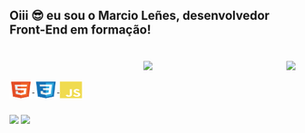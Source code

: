 

##  Oiii 😎 eu sou o Marcio Leñes, desenvolvedor Front-End em formação!<br><br>

<div align="center">
  <a href="https://github.com/marciolenes">
  <img height="180em" src="https://github-readme-stats.vercel.app/api?username=marciolenes&show_icons=true&theme=dracula&include_all_commits=true&count_private=true"/>
  <img align="right" height="180em" src="https://github-readme-stats.vercel.app/api/top-langs/?username=marciolenes&layout=compact&langs_count=7&theme=dracula"/>
</div>
 
 <div style="display: inline_block"><br>
  <img align="center" alt="Marcio-HTML" height="30" width="40" src="https://raw.githubusercontent.com/devicons/devicon/master/icons/html5/html5-original.svg">
  <img align="center" alt="Marcio-CSS" height="30" width="40" src="https://raw.githubusercontent.com/devicons/devicon/master/icons/css3/css3-original.svg">
  <img align="center" alt="Marcio-Js" height="30" width="40" src="https://raw.githubusercontent.com/devicons/devicon/master/icons/javascript/javascript-plain.svg">
 </div>
 
 ##
 
 <div> 
  <a href = "mailto:marthiolenes@gmail.com"><img src="https://img.shields.io/badge/-Gmail-%23333?style=for-the-badge&logo=gmail&logoColor=white" target="_blank"></a>
  <a href="https://www.linkedin.com/in/marciolenes" target="_blank"><img src="https://img.shields.io/badge/-LinkedIn-%230077B5?style=for-the-badge&logo=linkedin&logoColor=white" target="_blank"></a>  
</div>

<br><br>



